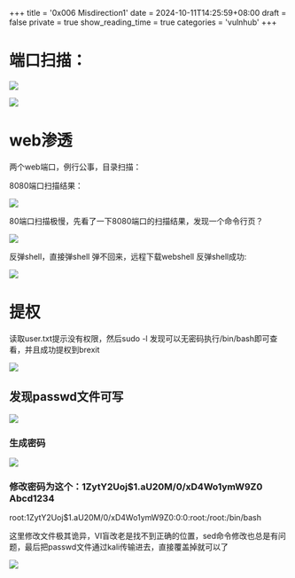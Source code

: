 +++
title = '0x006 Misdirection1'
date = 2024-10-11T14:25:59+08:00
draft = false
private = true
show_reading_time = true
categories = 'vulnhub'
+++



# 端口扫描：

![](/vulnhub_img/WEBRESOURCE809976807a8d1443447a68328cbbfe3e截图.png)


![](/vulnhub_img/WEBRESOURCE94b844bf08b42b37147f53240688edd8截图.png)

# web渗透

两个web端口，例行公事，目录扫描：

8080端口扫描结果：

![](/vulnhub_img/WEBRESOURCE526ca1d7906e40fab934a82c9c054579截图.png)

80端口扫描极慢，先看了一下8080端口的扫描结果，发现一个命令行页？

![](/vulnhub_img/WEBRESOURCE5361cf692f18a441e669af1c32a006b0截图.png)

反弹shell，直接弹shell 弹不回来，远程下载webshell 反弹shell成功:

![](/vulnhub_img/WEBRESOURCE368bce6dd5c62305d699ea987ffb9841截图.png)

# 提权

读取user.txt提示没有权限，然后sudo -l 发现可以无密码执行/bin/bash即可查看，并且成功提权到brexit

![](/vulnhub_img/WEBRESOURCEa6980f069602f836394cf544e4dae8c9截图.png)

## 发现passwd文件可写

![](/vulnhub_img/WEBRESOURCEf327939a9b96fc5054efed9aeb1621d7截图.png)

### 生成密码

![](/vulnhub_img/WEBRESOURCE975746eadd5935d93cf04daffd804e8c截图.png)

### 修改密码为这个：$1$ZytY2Uoj$1.aU20M/0/xD4Wo1ymW9Z0    Abcd1234

root:$1$ZytY2Uoj$1.aU20M/0/xD4Wo1ymW9Z0:0:0:root:/root:/bin/bash




这里修改文件极其诡异，VI盲改老是找不到正确的位置，sed命令修改也总是有问题，最后把passwd文件通过kali传输进去，直接覆盖掉就可以了

![](/vulnhub_img/WEBRESOURCE9fc6e33cfcbc02551f5ecc9bef897bbd截图.png)